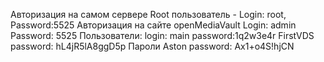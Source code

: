 Авторизация на самом сервере
	Root пользователь - Login: root, Password:5525
Авторизация на сайте openMediaVault
	Login: admin
	Password: 5525
Пользователи:
	login: main
	password:1q2w3e4r
FirstVDS 
	 password: hL4jR5lA8ggD5p
Пароли Aston
	password: Ax1+o4S!hjCN